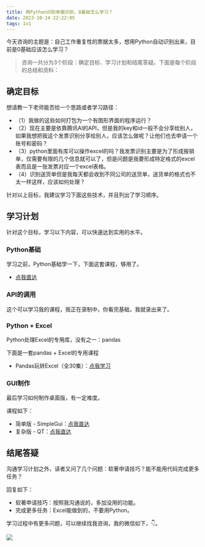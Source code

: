 ```yaml
---
title: 用Python识别单据识别，0基础怎么学习？
date: 2023-10-14 22:22:05
tags: 1v1
---
```



今天咨询的主题是：自己工作重复性的票据太多，想用Python自动识别出来，目前是0基础应该怎么学习？

> 咨询一共分为3个阶段：确定目标、学习计划和结尾答疑。下面是每个阶段的总结和资料：

## 确定目标

想请教一下老师能否给一个思路或者学习路径：
- （1）我做的这些如何打包为一个有图形界面的程序运行？
- （2）现在主要是依靠腾讯AI的API，但是我的key和id一般不会分享给别人，如果我想把我这个发票识别分享给别人，应该怎么做呢？让他们也去申请一个账号和密码？
- （3）python里面有库可以操作excel的吗？我发票识别主要是为了形成报销单，仅需要有限的几个信息就可以了，但是问题是我要形成特定格式的excel表而且是一张发票对应一个excel表格。
- （4）识别送货单但是我每天都会收到不同公司的送货单，送货单的格式也不太一样这样，应该如何处理？

针对以上目标，我建议学习下面这些技术，并且列出了学习顺序。

## 学习计划

针对这个目标，学习以下内容，可以快速达到实用的水平。


### Python基础

学习之前，Python基础学一下，下面这套课程，够用了。

- [点我直达](https://www.acfun.cn/v/ac20463077/?spm_id_from=333.337.search-card.all.click)



### API的调用

这个可以学习我的课程，我正在录制中，你看完基础，我就录出来了。


### Python + Excel

Python处理Excel的专用库，没有之一：pandas

下面是一套pandas + Excel的专用课程

- Pandas玩转Excel（全30集）：[点我学习](https://www.bilibili.com/video/BV1hk4y1C73S/)

### GUI制作

最后学习如何制作桌面版，有一定难度。

课程如下：

- 简单版 - SimpleGui：[点我直达](https://www.bilibili.com/video/BV1jW411Y7dL/?spm_id_from=333.337.search-card.all.click)
- 复杂版 - QT：[点我直达](https://www.bilibili.com/video/BV1LT4y1e72X/?spm_id_from=333.337.search-card.all.click)


## 结尾答疑

沟通学习计划之外，读者又问了几个问题：软著申请技巧？能不能用代码完成更多任务？

回复如下：

- 软著申请技巧：按照我沟通说的，多加没用的功能。
- 完成更多任务：Excel能做到的，不要用Python。


学习过程中有更多问题，可以继续找我咨询，我的微信如下，👇。

![](https://www.python-office.com/assets/img/qr-code.842c35b6.jpg)